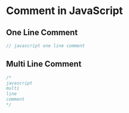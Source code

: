# Comment in JavaScript

## One Line Comment

```javascript
// javascript one line comment
```



## Multi Line Comment

```javascript
/*
javascript
multi
line
comment
*/
```


